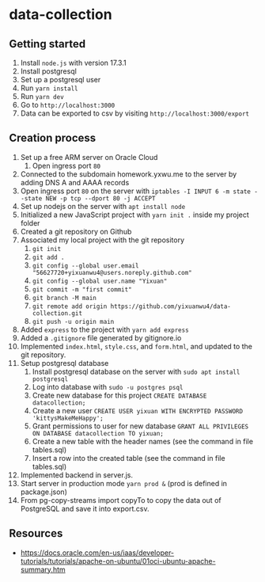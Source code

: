 # data-collection

## Getting started

1. Install `node.js` with version 17.3.1
1. Install postgresql
1. Set up a postgresql user
1. Run `yarn install`
1. Run `yarn dev`
1. Go to `http://localhost:3000`
1. Data can be exported to csv by visiting `http://localhost:3000/export`

## Creation process
1. Set up a free ARM server on Oracle Cloud
   1. Open ingress port `80`
1. Connected to the subdomain homework.yxwu.me to the server by adding DNS A and AAAA records
1. Open ingress port `80` on the server with `iptables -I INPUT 6 -m state --state NEW -p tcp --dport 80 -j ACCEPT`
1. Set up nodejs on the server with `apt install node`
1. Initialized a new JavaScript project with `yarn init .` inside my project folder
1. Created a git repository on Github
1. Associated my local project with the git repository
   1. `git init`
   1. `git add .`
   1. `git config --global user.email "56627720+yixuanwu4@users.noreply.github.com"`
   1. `git config --global user.name "Yixuan"`
   1. `git commit -m "first commit"`
   1. `git branch -M main`
   1. `git remote add origin https://github.com/yixuanwu4/data-collection.git`
   1. `git push -u origin main`
1. Added `express` to the project with `yarn add express`
1. Added a `.gitignore` file generated by gitignore.io
1. Implemented `index.html`, `style.css`, and `form.html`, and updated to the git repository. 
1. Setup postgresql database
   1. Install postgresql database on the server with `sudo apt install postgresql`
   1. Log into database with `sudo -u postgres psql`
   1. Create new database for this project `CREATE DATABASE datacollection;`
   1. Create a new user `CREATE USER yixuan WITH ENCRYPTED PASSWORD 'kittysMakeMeHappy';`
   1. Grant permissions to user for new database `GRANT ALL PRIVILEGES ON DATABASE datacollection TO yixuan;`
   1. Create a new table with the header names (see the command in file tables.sql)
   1. Insert a row into the created table (see the command in file tables.sql) 
1. Implemented backend in server.js.
1. Start server in production mode `yarn prod &` (prod is defined in package.json)
1. From pg-copy-streams import copyTo to copy the data out of PostgreSQL and save it into export.csv. 

## Resources
 - https://docs.oracle.com/en-us/iaas/developer-tutorials/tutorials/apache-on-ubuntu/01oci-ubuntu-apache-summary.htm